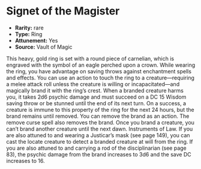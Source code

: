 
# Signet of the Magister

* **Rarity:** rare
* **Type:** Ring
* **Attunement:** Yes
* **Source:** Vault of Magic


This heavy, gold ring is set with a round piece of carnelian, which is engraved with the symbol of an eagle perched upon a crown. While wearing the ring, you have advantage on saving throws against enchantment spells and effects. You can use an action to touch the ring to a creature—requiring a melee attack roll unless the creature is willing or incapacitated—and magically brand it with the ring’s crest. When a branded creature harms you, it takes 2d6 psychic damage and must succeed on a DC 15 Wisdom saving throw or be stunned until the end of its next turn. On a success, a creature is immune to this property of the ring for the next 24 hours, but the brand remains until removed. You can remove the brand as an action. The remove curse spell also removes the brand. Once you brand a creature, you can’t brand another creature until the next dawn. Instruments of Law. If you are also attuned to and wearing a Justicar’s mask (see page 149), you can cast the locate creature to detect a branded creature at will from the ring. If you are also attuned to and carrying a rod of the disciplinarian (see page 83), the psychic damage from the brand increases to 3d6 and the save DC increases to 16.

